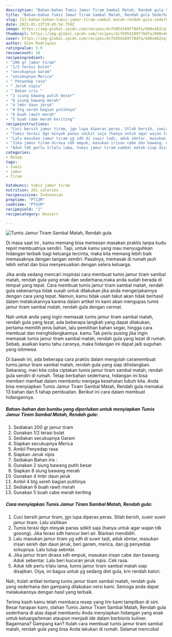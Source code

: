 ```yaml
---
description: "Bahan-bahan Tumis Jamur Tiram Sambal Matah, Rendah gula Sederhana Untuk Jualan"
title: "Bahan-bahan Tumis Jamur Tiram Sambal Matah, Rendah gula Sederhana Untuk Jualan"
slug: 213-bahan-bahan-tumis-jamur-tiram-sambal-matah-rendah-gula-sederhana-untuk-jualan
date: 2021-01-13T19:43:54.759Z
image: https://img-global.cpcdn.com/recipes/dcfb954189f78dfa/680x482cq70/tumis-jamur-tiram-sambal-matah-rendah-gula-foto-resep-utama.jpg
thumbnail: https://img-global.cpcdn.com/recipes/dcfb954189f78dfa/680x482cq70/tumis-jamur-tiram-sambal-matah-rendah-gula-foto-resep-utama.jpg
cover: https://img-global.cpcdn.com/recipes/dcfb954189f78dfa/680x482cq70/tumis-jamur-tiram-sambal-matah-rendah-gula-foto-resep-utama.jpg
author: Glen Rodriquez
ratingvalue: 3.9
reviewcount: 10
recipeingredient:
- "200 gr jamur tiram"
- "1/2 terasi bulat"
- "secukupnya Garam"
- "secukupnya Merica"
- " Penyedap rasa"
- " Jeruk nipis"
- " Bahan iris "
- "2 siung bawang putih besar"
- "8 siung bawang merah"
- "4 lmbr daun jeruk"
- "4 btg sereh bagian putihnya"
- "6 buah rawit merah"
- "5 buah cabe merah keriting"
recipeinstructions:
- "Cuci bersih jamur tiram, jgn lupa diperas peras. Stlah bersih, suwir suwir jamur tiram. Lalu sisihkan"
- "Tumis terasi dgn minyak panas sdikit saja (hanya untuk agar wajan tdk gosong). Jika terasi sdh hancur beri air. Biarkan mendidih."
- "Lalu masukan jamur tiram yg sdh di suwir tadi, aduk sbntar, masukan irisan sereh dan daun jeruk, beri garam, merica, dan jg penyedap sckupnya. Lalu tutup sebntar."
- "Jika jamur tiram dirasa sdh empuk, masukan irisan cabe dan bawang. Aduk sebentar. Lalu beri kucuran jeruk nipis. Cek rasa."
- "Aduk tdk perlu trlalu lama, tumis jamur tiram sambal matah siap disajikan. Oiya, ini bagus untuk yg sedang diet gula, krn rendah kalori."
categories:
- Resep
tags:
- tumis
- jamur
- tiram

katakunci: tumis jamur tiram 
nutrition: 261 calories
recipecuisine: Indonesian
preptime: "PT13M"
cooktime: "PT41M"
recipeyield: "1"
recipecategory: Dessert

---
```



![Tumis Jamur Tiram Sambal Matah, Rendah gula](https://img-global.cpcdn.com/recipes/dcfb954189f78dfa/680x482cq70/tumis-jamur-tiram-sambal-matah-rendah-gula-foto-resep-utama.jpg)

Di masa  saat ini , kamu memang bisa memesan masakan praktis tanpa kudu repot membuatnya sendiri. Tapi, untuk kamu yang mau menyuguhkan hidangan terbaik bagi keluarga tercinta, maka kita memang lebih baik memasaknya dengan tangan sendiri. Pasalnya, memasak di rumah jauh lebih sehat dan bisa menyesuaikan dengan selera keluarga.

Jika anda sedang mencari inspirasi cara membuat tumis jamur tiram sambal matah, rendah gula yang enak dan sederhana,maka anda sudah berada di tempat yang tepat. Cara membuat tumis jamur tiram sambal matah, rendah gula  sebenarnya tidak susah untuk dilakukan jika anda mengerjakannya dengan cara yang tepat. Namun, kamu tidak usah takut akan tidak berhasil dalam melakukannya 
karena dalam artikel ini kami akan mengupas tumis jamur tiram sambal matah, rendah gula dengan cermat.  



Nah untuk anda yang ingin memasak tumis jamur tiram sambal matah, rendah gula yang lezat, ada beberapa langkah yang dapat dilakukan, pertama memilih jenis bahan, lalu pemilihan bahan segar, hingga cara membuat dan menghidangkannya. kamu Tak perlu pusing jika ingin memasak tumis jamur tiram sambal matah, rendah gula yang lezat di rumah. Sebab, asalkan kamu  tahu caranya, maka hidangan ini dapat jadi suguhan yang istimewa.

Di bawah ini, ada beberapa cara praktis  dalam mengolah caramembuat tumis jamur tiram sambal matah, rendah gula yang siap dihidangkan. Sekarang, mari kita coba ciptakan tumis jamur tiram sambal matah, rendah gula sendiri di rumah. Tetap berbahan sederhana, hidangan ini bisa memberi manfaat dalam membantu menjaga kesehatan tubuh kita. Anda bisa menyiapkan Tumis Jamur Tiram Sambal Matah, Rendah gula memakai 13 bahan dan 5 tahap pembuatan. Berikut ini cara dalam membuat hidangannya.

<!--inarticleads1-->

##### Bahan-bahan dan bumbu yang diperlukan untuk menyiapkan Tumis Jamur Tiram Sambal Matah, Rendah gula:

1. Sediakan 200 gr jamur tiram
1. Gunakan 1/2 terasi bulat
1. Sediakan secukupnya Garam
1. Siapkan secukupnya Merica
1. Ambil  Penyedap rasa
1. Siapkan  Jeruk nipis
1. Sediakan  Bahan iris :
1. Gunakan 2 siung bawang putih besar
1. Siapkan 8 siung bawang merah
1. Gunakan 4 lmbr daun jeruk
1. Ambil 4 btg sereh bagian putihnya
1. Sediakan 6 buah rawit merah
1. Gunakan 5 buah cabe merah keriting




<!--inarticleads2-->

##### Cara menyiapkan Tumis Jamur Tiram Sambal Matah, Rendah gula:

1. Cuci bersih jamur tiram, jgn lupa diperas peras. Stlah bersih, suwir suwir jamur tiram. Lalu sisihkan
1. Tumis terasi dgn minyak panas sdikit saja (hanya untuk agar wajan tdk gosong). Jika terasi sdh hancur beri air. Biarkan mendidih.
1. Lalu masukan jamur tiram yg sdh di suwir tadi, aduk sbntar, masukan irisan sereh dan daun jeruk, beri garam, merica, dan jg penyedap sckupnya. Lalu tutup sebntar.
1. Jika jamur tiram dirasa sdh empuk, masukan irisan cabe dan bawang. Aduk sebentar. Lalu beri kucuran jeruk nipis. Cek rasa.
1. Aduk tdk perlu trlalu lama, tumis jamur tiram sambal matah siap disajikan. Oiya, ini bagus untuk yg sedang diet gula, krn rendah kalori.




Nah, itulah artikel tentang  tumis jamur tiram sambal matah, rendah gula  yang sederhana dan gampang dilakukan versi kami. Semoga anda dapat melakukannya dengan hasil yang terbaik. 

Terima kasih kamu telah membaca resep yang tim kami tampilkan di sini. Besar harapan kami, olahan  Tumis Jamur Tiram Sambal Matah, Rendah gula sederhana di atas dapat membantu Anda menyiapkan hidangan yang enak untuk keluarga/teman ataupun menjadi ide dalam berbisnis kuliner. Bagaimana? Gampang kan? Itulah cara membuat tumis jamur tiram sambal matah, rendah gula yang bisa Anda lakukan di rumah. Selamat mencoba!

